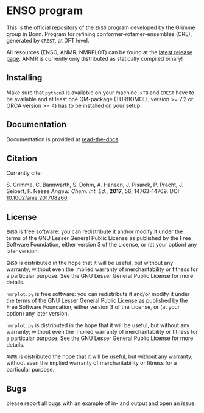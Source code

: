ENSO program
============

This is the official repository of the `ENSO` program developed by the Grimme 
group in Bonn.
Program for refining conformer-rotamer-ensembles (CRE), generated by `CREST`, 
at DFT level.

All resources (ENSO, ANMR, NMRPLOT) can be found at the 
[latest release page](https://github.com/grimme-lab/enso/releases/latest).
ANMR is currently only distributed as statically compiled binary!

Installing
----------

Make sure that `python3` is available on your machine.
`xTB` and `CREST` have to be available and at least 
one QM-package (TURBOMOLE version >= 7.2 or 
ORCA version >= 4) has to be installed on your setup.

Documentation
-------------

Documentation is provided at 
[read-the-docs](https://xtb-docs.readthedocs.io/en/latest/contents.html).


Citation
--------

Currently cite:

S. Grimme, C. Bannwarth, S. Dohm, A. Hansen, J. Pisarek, P. Pracht, J. Seibert, 
F. Neese *Angew. Chem. Int. Ed.*, **2017**, 56, 14763-14769. 
DOI: [10.1002/anie.201708266](https://doi.org/10.1002/anie.201708266)


License
-------

`ENSO` is free software: you can redistribute it and/or modify it under
the terms of the GNU Lesser General Public License as published by
the Free Software Foundation, either version 3 of the License, or
(at your option) any later version.

`ENSO` is distributed in the hope that it will be useful,
but without any warranty; without even the implied warranty of
merchantability or fitness for a particular purpose. See the
GNU Lesser General Public License for more details.

`nmrplot.py` is free software: you can redistribute it and/or modify it under
the terms of the GNU Lesser General Public License as published by
the Free Software Foundation, either version 3 of the License, or
(at your option) any later version.

`nmrplot.py` is distributed in the hope that it will be useful,
but without any warranty; without even the implied warranty of
merchantability or fitness for a particular purpose. See the
GNU Lesser General Public License for more details.

`ANMR` is distributed the hope that it will be useful,
but without any warranty; without even the implied warranty of
merchantability or fitness for a particular purpose.

Bugs
----

please report all bugs with an example of in- and output and open an issue.
